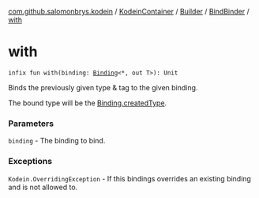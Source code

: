 [com.github.salomonbrys.kodein](../../../index.md) / [KodeinContainer](../../index.md) / [Builder](../index.md) / [BindBinder](index.md) / [with](.)

# with

`infix fun with(binding: `[`Binding`](../../../../com.github.salomonbrys.kodein.bindings/-binding/index.md)`<*, out T>): Unit`

Binds the previously given type &amp; tag to the given binding.

The bound type will be the [Binding.createdType](../../../../com.github.salomonbrys.kodein.bindings/-binding/created-type.md).

### Parameters

`binding` - The binding to bind.

### Exceptions

`Kodein.OverridingException` - If this bindings overrides an existing binding and is not allowed to.